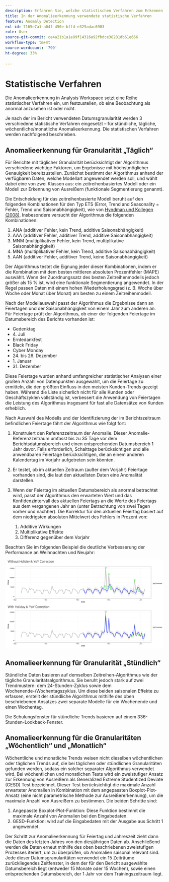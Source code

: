 ```yaml
---
description: Erfahren Sie, welche statistischen Verfahren zum Erkennen von Anomalien verwendet werden.
title: In der Anomalieerkennung verwendete statistische Verfahren
feature: Anomaly Detection
exl-id: 7165e7a1-a04f-450e-bffd-e329adac6903
role: User
source-git-commit: ce4a21b1a1e89f14316a92fbdce38281db61e666
workflow-type: tm+mt
source-wordcount: '799'
ht-degree: 33%

---
```


# Statistische Verfahren

Die Anomalieerkennung in Analysis Workspace setzt eine Reihe statistischer Verfahren ein, um festzustellen, ob eine Beobachtung als anormal anzusehen ist oder nicht.

Je nach der im Bericht verwendeten Datumsgranularität werden 3 verschiedene statistische Verfahren eingesetzt – für stündliche, tägliche, wöchentliche/monatliche Anomalieerkennung. Die statistischen Verfahren werden nachfolgend beschrieben.

## Anomalieerkennung für Granularität „Täglich“ 

Für Berichte mit täglicher Granularität berücksichtigt der Algorithmus verschiedene wichtige Faktoren, um Ergebnisse mit höchstmöglicher Genauigkeit bereitzustellen. Zunächst bestimmt der Algorithmus anhand der verfügbaren Daten, welche Modellart angewendet werden soll, und wählt dabei eine von zwei Klassen aus: ein zeitreihenbasiertes Modell oder ein Modell zur Erkennung von Ausreißern (funktionale Segmentierung genannt).

Die Entscheidung für das zeitreihenbasierte Modell beruht auf den folgenden Kombinationen für den Typ ETS (Error, Trend and Seasonality = Fehler, Trend und Saisonabhängigkeit), wie von [Hyndman und Kollegen (2008)](https://idp.springer.com/authorize?response_type=cookie&client_id=springerlink&redirect_uri=https%3A%2F%2Flink.springer.com%2Fbook%2F10.1007%2F978-3-540-71918-2). Insbesondere versucht der Algorithmus die folgenden Kombinationen:

1. ANA (additiver Fehler, kein Trend, additive Saisonabhängigkeit)
1. AAA (additiver Fehler, additiver Trend, additive Saisonabhängigkeit)
1. MNM (multiplikativer Fehler, kein Trend, multiplikative Saisonabhängigkeit)
1. MNA (multiplikativer Fehler, kein Trend, additive Saisonabhängigkeit)
1. AAN (additiver Fehler, additiver Trend, keine Saisonabhängigkeit)

Der Algorithmus testet die Eignung jeder dieser Kombinationen, indem er die Kombination mit dem besten mittleren absoluten Prozentfehler (MAPE) auswählt. Wenn der Zuordnungssatz des besten Zeitreihenmodells jedoch größer als 15 % ist, wird eine funktionale Segmentierung angewendet. In der Regel passen Daten mit einem hohen Wiederholungsgrad (z. B. Woche über Woche oder Monat über Monat) am besten zu einem Zeitreihenmodell.

Nach der Modellauswahl passt der Algorithmus die Ergebnisse dann an Feiertagen und der Saisonabhängigkeit von einem Jahr zum anderen an. Für Feiertage prüft der Algorithmus, ob einer der folgenden Feiertage im Datumsbereich des Berichts vorhanden ist:

* Gedenktag
* 4. Juli
* Erntedankfest
* Black Friday
* Cyber Monday
* &#x200B;24. bis 26. Dezember
* 1. Januar
* 31. Dezember

Diese Feiertage wurden anhand umfangreicher statistischer Analysen einer großen Anzahl von Datenpunkten ausgewählt, um die Feiertage zu ermitteln, die den größten Einfluss in den meisten Kunden-Trends gezeigt haben. Während die Liste sicherlich nicht für alle Kunden oder Geschäftszyklen vollständig ist, verbessert die Anwendung von Feiertagen die Leistung des Algorithmus insgesamt für fast alle Datensätze von Kunden erheblich.

Nach Auswahl des Modells und der Identifizierung der im Berichtszeitraum befindlichen Feiertage fährt der Algorithmus wie folgt fort:

1. Konstruiert den Referenzzeitraum der Anomalie. Dieser Anomalie-Referenzzeitraum umfasst bis zu 35 Tage vor dem Berichtsdatumsbereich und einen entsprechenden Datumsbereich 1 Jahr davor. Falls erforderlich, Schalttage berücksichtigen und alle anwendbaren Feiertage berücksichtigen, die an einem anderen Kalendertag im Vorjahr aufgetreten sein könnten.
1. Er testet, ob im aktuellen Zeitraum (außer dem Vorjahr) Feiertage vorhanden sind, die laut den aktuellsten Daten eine Anomalität darstellen.
1. Wenn der Feiertag im aktuellen Datumsbereich als anormal betrachtet wird, passt der Algorithmus den erwarteten Wert und das Konfidenzintervall des aktuellen Feiertags an die Werte des Feiertags aus dem vergangenen Jahr an (unter Betrachtung von zwei Tagen vorher und nachher). Die Korrektur für den aktuellen Feiertag basiert auf dem niedrigsten absoluten Mittelwert des Fehlers in Prozent von:

   1. Additive Wirkungen
   1. Multiplikative Effekte
   1. Differenz gegenüber dem Vorjahr

Beachten Sie im folgenden Beispiel die deutliche Verbesserung der Performance an Weihnachten und Neujahr:

![Zwei Liniendiagramme, die Leistungsänderungen mit und ohne Feiertagsleistung zeigen.](assets/anomaly_statistics.png)

## Anomalieerkennung für Granularität „Stündlich“ 

Stündliche Daten basieren auf demselben Zeitreihen-Algorithmus wie der tägliche Granularitätsalgorithmus. Sie beruht jedoch stark auf zwei Trendmustern: dem 24-Stunden-Zyklus sowie dem Wochenende-/Wochentagszyklus. Um diese beiden saisonalen Effekte zu erfassen, erstellt der stündliche Algorithmus mithilfe des oben beschriebenen Ansatzes zwei separate Modelle für ein Wochenende und einen Wochentag.

Die Schulungsfenster für stündliche Trends basieren auf einem 336-Stunden-Lookback-Fenster.

## Anomalieerkennung für die Granularitäten „Wöchentlich“ und „Monatlich“ 

Wöchentliche und monatliche Trends weisen nicht dieselben wöchentlichen oder täglichen Trends auf, die bei täglichen oder stündlichen Granularitäten gefunden werden, sodass ein solcher separater Algorithmus verwendet wird. Bei wöchentlichen und monatlichen Tests wird ein zweistufiger Ansatz zur Erkennung von Ausreißern als Generalized Extreme Studentized Deviate (GESD) Test bezeichnet. Dieser Test berücksichtigt die maximale Anzahl erwarteter Anomalien in Kombination mit dem angepassten Boxplot-Plot-Ansatz (eine nicht parametrische Methode zur Ausreißererkennung), um die maximale Anzahl von Ausreißern zu bestimmen. Die beiden Schritte sind:

1. Angepasste Boxplot-Plot-Funktion: Diese Funktion bestimmt die maximale Anzahl von Anomalien bei den Eingabedaten.
1. GESD-Funktion: wird auf die Eingabedaten mit der Ausgabe aus Schritt 1 angewendet.

Der Schritt zur Anomalieerkennung für Feiertag und Jahreszeit zieht dann die Daten des letzten Jahres von den diesjährigen Daten ab. Anschließend werden die Daten erneut mithilfe des oben beschriebenen zweistufigen Prozesses iteriert, um zu überprüfen, ob Anomalien saisonal relevant sind. Jede dieser Datumsgranularitäten verwendet ein 15 Zeiträume zurückliegendes Zeitfenster, in dem der für den Bericht ausgewählte Datumsbereich liegt (entweder 15 Monate oder 15 Wochen), sowie einen entsprechenden Datumsbereich, der 1 Jahr vor dem Trainingszeitraum liegt.
